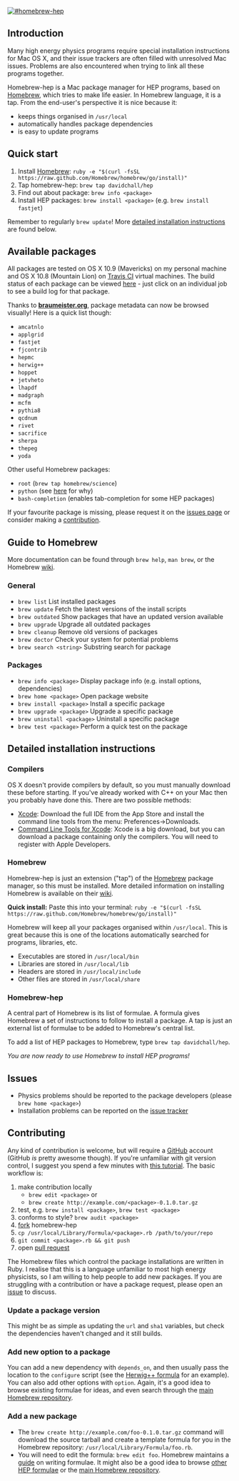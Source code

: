 [![#homebrew-hep](http://higgshunter.files.wordpress.com/2013/12/logo.png)](http://davidchall.github.io/homebrew-hep/)

## Introduction
Many high energy physics programs require special installation instructions for Mac OS X, and their issue trackers are often filled with unresolved Mac issues. Problems are also encountered when trying to link all these programs together.

Homebrew-hep is a Mac package manager for HEP programs, based on [Homebrew](http://brew.sh/), which tries to make life easier. In Homebrew language, it is a tap. From the end-user's perspective it is nice because it:

* keeps things organised in `/usr/local` 
* automatically handles package dependencies
* is easy to update programs

## Quick start ##
1. Install [Homebrew](http://brew.sh/): `ruby -e "$(curl -fsSL https://raw.github.com/Homebrew/homebrew/go/install)"`
2. Tap homebrew-hep: `brew tap davidchall/hep`
3. Find out about package: `brew info <package>`
4. Install HEP packages: `brew install <package>` (e.g. `brew install fastjet`)

Remember to regularly `brew update`! More [detailed installation instructions](#detailed-installation-instructions) are found below.

## Available packages ##
All packages are tested on OS X 10.9 (Mavericks) on my personal machine and OS X 10.8 (Mountain Lion) on [Travis CI](https://travis-ci.org/) virtual machines. The build status of each package can be viewed [here](https://travis-ci.org/davidchall/homebrew-hep) - just click on an individual job to see a build log for that package.

Thanks to [**braumeister.org**](http://braumeister.org/repos/davidchall/homebrew-hep/browse/a), package metadata can now be browsed visually! Here is a quick list though:

* `amcatnlo`
* `applgrid`
* `fastjet`
* `fjcontrib`
* `hepmc`
* `herwig++`
* `hoppet`
* `jetvheto`
* `lhapdf`
* `madgraph`
* `mcfm`
* `pythia8`
* `qcdnum`
* `rivet`
* `sacrifice`
* `sherpa`
* `thepeg`
* `yoda`

Other useful Homebrew packages:

* `root` (`brew tap homebrew/science`)
* `python` (see [here](https://github.com/Homebrew/homebrew/wiki/Homebrew-and-Python) for why)
* `bash-completion` (enables tab-completion for some HEP packages)

If your favourite package is missing, please request it on the [issues page](https://github.com/davidchall/homebrew-hep/issues) or consider making a [contribution](#contributing).

## Guide to Homebrew ##
More documentation can be found through `brew help`, `man brew`, or the Homebrew [wiki](https://github.com/Homebrew/homebrew/wiki).

### General
* `brew list` List installed packages
* `brew update` Fetch the latest versions of the install scripts
* `brew outdated` Show packages that have an updated version available
* `brew upgrade` Upgrade all outdated packages
* `brew cleanup` Remove old versions of packages
* `brew doctor` Check your system for potential problems
* `brew search <string>` Substring search for package

### Packages
* `brew info <package>` Display package info (e.g. install options, dependencies)
* `brew home <package>` Open package website
* `brew install <package>` Install a specific package
* `brew upgrade <package>` Upgrade a specific package
* `brew uninstall <package>` Uninstall a specific package
* `brew test <package>` Perform a quick test on the package

## Detailed installation instructions ##
### Compilers
OS X doesn't provide compilers by default, so you must manually download these before starting. If you've already worked with C++ on your Mac then you probably have done this. There are two possible methods:

* [Xcode](http://itunes.apple.com/us/app/xcode/id497799835): Download the full IDE from the App Store and install the command line tools from the menu: Preferences->Downloads.
* [Command Line Tools for Xcode](https://developer.apple.com/downloads): Xcode is a big download, but you can download a package containing only the compilers. You will need to register with Apple Developers.

### Homebrew
Homebrew-hep is just an extension ("tap") of the [Homebrew](http://brew.sh/) package manager, so this must be installed. More detailed information on installing Homebrew is available on their [wiki](https://github.com/Homebrew/homebrew/wiki/Installation).

**Quick install:** Paste this into your terminal:
`ruby -e "$(curl -fsSL https://raw.github.com/Homebrew/homebrew/go/install)"`

Homebrew will keep all your packages organised within `/usr/local`. This is great because this is one of the locations automatically searched for programs, libraries, etc.

* Executables are stored in `/usr/local/bin`
* Libraries are stored in `/usr/local/lib`
* Headers are stored in `/usr/local/include`
* Other files are stored in `/usr/local/share`

### Homebrew-hep
A central part of Homebrew is its list of formulae. A formula gives Homebrew a set of instructions to follow to install a package. A tap is just an external list of formulae to be added to Homebrew's central list.

To add a list of HEP packages to Homebrew, type `brew tap davidchall/hep`.

_You are now ready to use Homebrew to install HEP programs!_

## Issues ##
* Physics problems should be reported to the package developers (please `brew home <package>`)
* Installation problems can be reported on the [issue tracker](https://github.com/davidchall/homebrew-hep/issues)

## Contributing ##
Any kind of contribution is welcome, but will require a [GitHub](https://github.com) account (GitHub _is_ pretty awesome though). If you're unfamiliar with git version control, I suggest you spend a few minutes with [this tutorial](http://try.github.com). The basic workflow is:

1. make contribution locally
   * `brew edit <package>` or
   * `brew create http://example.com/<package>-0.1.0.tar.gz`
2. test, e.g. `brew install <package>`, `brew test <package>`
3. conforms to style? `brew audit <package>`
4. [fork](https://help.github.com/articles/fork-a-repo) homebrew-hep
5. `cp /usr/local/Library/Formula/<package>.rb /path/to/your/repo`
6. `git commit <package>.rb && git push`
7. open [pull request](https://help.github.com/articles/using-pull-requests)

The Homebrew files which control the package installations are written in Ruby. I realise that this is a language unfamiliar to most high energy physicists, so I am willing to help people to add new packages. If you are struggling with a contribution or have a package request, please open an [issue](https://github.com/davidchall/homebrew-hep/issues) to discuss.

### Update a package version
This might be as simple as updating the `url` and `sha1` variables, but check the dependencies haven't changed and it still builds.

### Add new option to a package
You can add a new dependency with `depends_on`, and then usually pass the location to the `configure` script (see the [Herwig++ formula](https://github.com/davidchall/homebrew-hep/blob/master/herwig%2B%2B.rb) for an example). You can also add other options with `option`. Again, it's a good idea to browse existing formulae for ideas, and even search through the [main Homebrew repository](https://github.com/Homebrew/homebrew/tree/master/Library/Formula).

### Add a new package
* The `brew create http://example.com/foo-0.1.0.tar.gz` command will download the source tarball and create a template formula for you in the Homebrew repository: `/usr/local/Library/Formula/foo.rb`.
* You will need to edit the formula: `brew edit foo`. Homebrew maintains a [guide](https://github.com/Homebrew/homebrew/wiki/Formula-Cookbook) on writing formulae. It might also be a good idea to browse [other HEP formulae](https://github.com/davidchall/homebrew-hep) or the [main Homebrew repository](https://github.com/Homebrew/homebrew/tree/master/Library/Formula).
